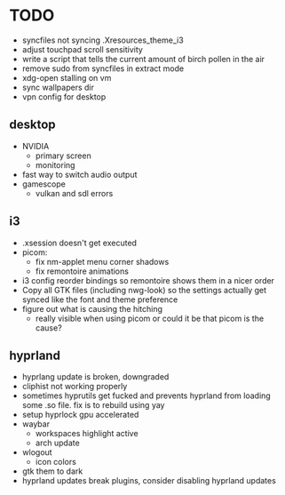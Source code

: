 # TODO
- syncfiles not syncing .Xresources_theme_i3
- adjust touchpad scroll sensitivity
- write a script that tells the current amount of birch pollen in the air
- remove sudo from syncfiles in extract mode
- xdg-open stalling on vm
- sync wallpapers dir
- vpn config for desktop

## desktop
- NVIDIA
  - primary screen 
  - monitoring
- fast way to switch audio output
- gamescope
  - vulkan and sdl errors


## i3
- .xsession doesn't get executed
- picom:
  * fix nm-applet menu corner shadows
  * fix remontoire animations
- i3 config reorder bindings so remontoire shows them in a nicer order
- Copy all GTK files (including nwg-look) so the settings actually get synced like the font and theme preference
- figure out what is causing the hitching
  * really visible when using picom or could it be that picom is the cause?

## hyprland
- hyprlang update is broken, downgraded
- cliphist not working properly
- sometimes hyprutils get fucked and prevents hyprland from loading some .so file. fix is to rebuild using yay
- setup hyprlock gpu accelerated
- waybar
  - workspaces highlight active
  - arch update
- wlogout
  - icon colors
- gtk them to dark
- hyprland updates break plugins, consider disabling hyprland updates
